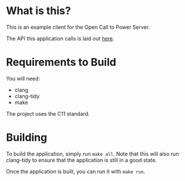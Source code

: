 # What is this?

This is an example client for the Open Call to Power Server.

The API this application calls is laid out [here](https://open-ctp-server.fly.dev/docs).

# Requirements to Build

You will need: 
- clang
- clang-tidy
- make

The project uses the C11 standard.

# Building

To build the application, simply run `make all`. Note that this will also run clang-tidy to ensure that the application is still in a good state.

Once the application is built, you can run it with `make run`.